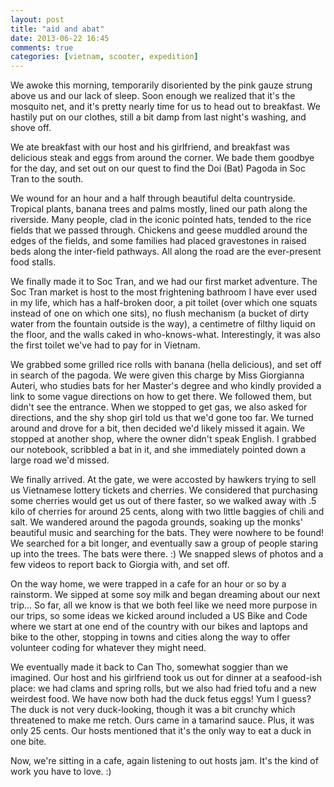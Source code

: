 ```yaml
---
layout: post
title: "aid and abat"
date: 2013-06-22 16:45
comments: true
categories: [vietnam, scooter, expedition]
---
```



We awoke this morning, temporarily disoriented by the pink gauze strung above us and our lack of sleep.  Soon enough we realized that it's the mosquito net, and it's pretty nearly time for us to head out to breakfast.  We hastily put on our clothes, still a bit damp from last night's washing, and shove off.

We ate breakfast with our host and his girlfriend, and breakfast was delicious steak and eggs from around the corner.  We bade them goodbye for the day, and set out on our quest to find the Doi (Bat) Pagoda in Soc Tran to the south.

We wound for an hour and a half through beautiful delta countryside.  Tropical plants, banana trees and palms mostly, lined our path along the riverside.  Many people, clad in the iconic pointed hats, tended to the rice fields that we passed through.  Chickens and geese muddled around the edges of the fields, and some families had placed gravestones in raised beds along the inter-field pathways.  All along the road are the ever-present food stalls.

We finally made it to Soc Tran, and we had our first market adventure.  The Soc Tran market is host to the most frightening bathroom I have ever used in my life, which has a half-broken door, a pit toilet (over which one squats instead of one on which one sits), no flush mechanism (a bucket of dirty water from the fountain outside is the way), a centimetre of filthy liquid on the floor, and the walls caked in who-knows-what.  Interestingly, it was also the first toilet we've had to pay for in Vietnam.

We grabbed some grilled rice rolls with banana (hella delicious), and set off in search of the pagoda.  We were given this charge by Miss Giorgianna Auteri, who studies bats for her Master's degree and who kindly provided a link to some vague directions on how to get there.  We followed them, but didn't see the entrance.  When we stopped to get gas, we also asked for directions, and the shy shop girl told us that we'd gone too far.  We turned around and drove for a bit, then decided we'd likely missed it again.  We stopped at another shop, where the owner didn't speak English.  I grabbed our notebook, scribbled a bat in it, and she immediately pointed down a large road we'd missed.

We finally arrived.  At the gate, we were accosted by hawkers trying to sell us Vietnamese lottery tickets and cherries.  We considered that purchasing some cherries would get us out of there faster, so we walked away with .5 kilo of cherries for around 25 cents, along with two little baggies of chili and salt.  We wandered around the pagoda grounds, soaking up the monks' beautiful music and searching for the bats.  They were nowhere to be found!  We searched for a bit longer, and eventually saw a group of people staring up into the trees.  The bats were there.  :)  We snapped slews of photos and a few videos to report back to Giorgia with, and set off.

On the way home, we were trapped in a cafe for an hour or so by a rainstorm.  We sipped at some soy milk and began dreaming about our next trip... So far, all we know is that we both feel like we need more purpose in our trips, so some ideas we kicked around included a US Bike and Code where we start at one end of the country with our bikes and laptops and bike to the other, stopping in towns and cities along the way to offer volunteer coding for whatever they might need.

We eventually made it back to Can Tho, somewhat soggier than we imagined.  Our host and his girlfriend took us out for dinner at a seafood-ish place: we had clams and spring rolls, but we also had fried tofu and a new weirdest food.  We have now both had the duck fetus eggs!  Yum I guess?  The duck is not very duck-looking, though it was a bit crunchy which threatened to make me retch.  Ours came in a tamarind sauce.  Plus, it was only 25 cents.  Our hosts mentioned that it's the only way to eat a duck in one bite.

Now, we're sitting in a cafe, again listening to out hosts jam.  It's the kind of work you have to love.  :)
